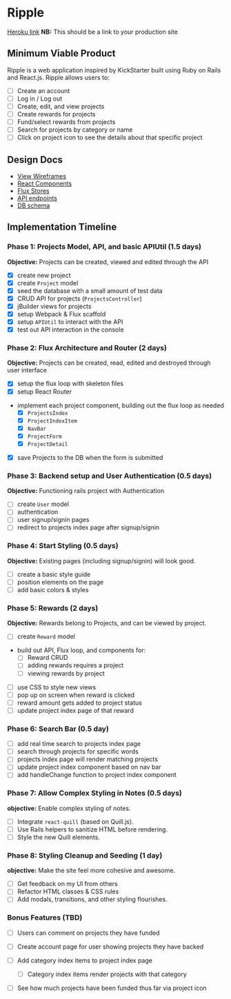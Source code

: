 # Ripple

[Heroku link][heroku] **NB:** This should be a link to your production site

[heroku]: ripplestarter.herokuapp.com

## Minimum Viable Product

Ripple is a web application inspired by KickStarter built using Ruby on Rails and React.js. Ripple allows users to:

<!-- This is a Markdown checklist. Use it to keep track of your
progress. Put an x between the brackets for a checkmark: [x] -->

- [ ] Create an account
- [ ] Log in / Log out
- [ ] Create, edit, and view projects
- [ ] Create rewards for projects
- [ ] Fund/select rewards from projects
- [ ] Search for projects by category or name
- [ ] Click on project icon to see the details about that specific project

## Design Docs
* [View Wireframes][views]
* [React Components][components]
* [Flux Stores][stores]
* [API endpoints][api-endpoints]
* [DB schema][schema]

[views]: ./docs/views.md
[components]: ./docs/components.md
[stores]: ./docs/stores.md
[api-endpoints]: ./docs/api-endpoints.md
[schema]: ./docs/schema.md

## Implementation Timeline

### Phase 1: Projects Model, API, and basic APIUtil (1.5 days)

**Objective:** Projects can be created, viewed and edited through the API

- [X] create new project
- [X] create `Project` model
- [X] seed the database with a small amount of test data
- [X] CRUD API for projects (`ProjectsController`)
- [X] jBuilder views for projects
- [X] setup Webpack & Flux scaffold
- [X] setup `APIUtil` to interact with the API
- [X] test out API interaction in the console

### Phase 2: Flux Architecture and Router (2 days)

**Objective:** Projects can be created, read, edited and destroyed through user interface

- [X] setup the flux loop with skeleton files
- [X] setup React Router
- implement each project component, building out the flux loop as needed
  - [X] `ProjectsIndex`
  - [X] `ProjectIndexItem`
  - [X] `NavBar`
  - [X] `ProjectForm`
  - [X] `ProjectDetail`
- [X] save Projects to the DB when the form is submitted

### Phase 3: Backend setup and User Authentication (0.5 days)

**Objective:** Functioning rails project with Authentication

- [ ] create `User` model
- [ ] authentication
- [ ] user signup/signin pages
- [ ] redirect to projects index page after signup/signin

### Phase 4: Start Styling (0.5 days)

**Objective:** Existing pages (including signup/signin) will look good.

- [ ] create a basic style guide
- [ ] position elements on the page
- [ ] add basic colors & styles

### Phase 5: Rewards (2 days)

**Objective:** Rewards belong to Projects, and can be viewed by project.

- [ ] create `Reward` model
- build out API, Flux loop, and components for:
  - [ ] Reward CRUD
  - [ ] adding rewards requires a project
  - [ ] viewing rewards by project
- [ ] use CSS to style new views
- [ ] pop up on screen when reward is clicked
- [ ] reward amount gets added to project status
- [ ] update project index page of that reward

### Phase 6: Search Bar (0.5 day)
- [ ] add real time search to projects index page
- [ ] search through projects for specific words
- [ ] projects index page will render matching projects
- [ ] update project index component based on nav bar
- [ ] add handleChange function to project index component

### Phase 7: Allow Complex Styling in Notes (0.5 days)

**objective:** Enable complex styling of notes.

- [ ] Integrate `react-quill` (based on Quill.js).
- [ ] Use Rails helpers to sanitize HTML before rendering.
- [ ] Style the new Quill elements.

### Phase 8: Styling Cleanup and Seeding (1 day)

**objective:** Make the site feel more cohesive and awesome.

- [ ] Get feedback on my UI from others
- [ ] Refactor HTML classes & CSS rules
- [ ] Add modals, transitions, and other styling flourishes.

### Bonus Features (TBD)
- [ ] Users can comment on projects they have funded
- [ ] Create account page for user showing projects they have backed
- [ ] Add category index items to project index page
  - [ ] Category index items render projects with that category
- [ ] See how much projects have been funded thus far via project icon


[phase-one]: ./docs/phases/phase1.md
[phase-two]: ./docs/phases/phase2.md
[phase-three]: ./docs/phases/phase3.md
[phase-four]: ./docs/phases/phase4.md
[phase-five]: ./docs/phases/phase5.md
[phase-six]: ./docs/phases/phase6.md
[phase-seven]: ./docs/phases/phase7.md
[phase-eight]: ./docs/phases/phase8.md
